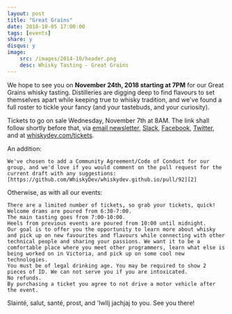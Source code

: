 ```yaml
---
layout: post
title: "Great Grains"
date: 2018-10-05 17:00:00
tags: [events]
share: y
disqus: y
image:
    src: /images/2014-10/header.png
    desc: Whisky Tasting - Great Grains
---
```


We hope to see you on **November 24th, 2018 starting at 7PM** for our Great Grains whisky tasting. Distilleries are digging deep to find flavours to set themselves apart while keeping true to whisky tradition, and we've found a full roster to tickle your fancy (and your tastebuds, and your curiosity). 

Tickets to go on sale Wednesday, November 7th at 8AM.  The link shall follow shortly before that, via [email newsletter][3], [Slack][4], [Facebook][5], [Twitter][6], and at [whiskydev.com/tickets][1].

An addition:

    We've chosen to add a Community Agreement/Code of Conduct for our group, and we'd love if you would comment on the pull request for the current draft with any suggestions: [https://github.com/WhiskyDev/whiskydev.github.io/pull/92][2]

Otherwise, as with all our events:

    There are a limited number of tickets, so grab your tickets, quick!
    Welcome drams are poured from 6:30-7:00.
    The main tasting goes from 7:00-10:00.
    Heels from previous events are poured from 10:00 until midnight.
    Our goal is to offer you the opportunity to learn more about whisky and pick up on new favourites and flavours while connecting with other technical people and sharing your passions. We want it to be a comfortable place where you meet other programmers, learn what else is being worked on in Victoria, and pick up on some cool new technologies.
    You must be of legal drinking age. You may be required to show 2 pieces of ID. We can not serve you if you are intoxicated.
    No refunds.
    By purchasing a ticket you agree to not drive a motor vehicle after the event.

Slainté, salut, santé, prost, and 'IwlIj jachjaj to you. See you there!

  [1]: /tickets/
  [2]: https://github.com/WhiskyDev/whiskydev.github.io/pull/92
  [3]: /subscribe/
  [4]: https://whiskydev.slack.com/messages/general/
  [5]: http://facebook.com/whiskydev
  [6]: http://twitter.com/whiskydev
